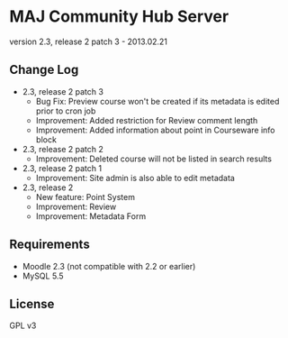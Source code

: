 MAJ Community Hub Server
========================

version 2.3, release 2 patch 3 - 2013.02.21


Change Log
----------

* 2.3, release 2 patch 3
  * Bug Fix: Preview course won't be created if its metadata is edited prior to cron job
  * Improvement: Added restriction for Review comment length
  * Improvement: Added information about point in Courseware info block
* 2.3, release 2 patch 2
  * Improvement: Deleted course will not be listed in search results
* 2.3, release 2 patch 1
  * Improvement: Site admin is also able to edit metadata
* 2.3, release 2
  * New feature: Point System
  * Improvement: Review
  * Improvement: Metadata Form


Requirements
------------

* Moodle 2.3 (not compatible with 2.2 or earlier)
* MySQL 5.5


License
-------

GPL v3
